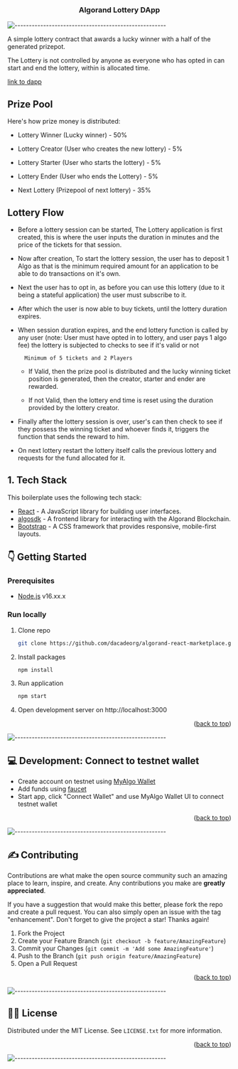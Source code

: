 
[//]: # (</a>)

<h3 align="center">Algorand Lottery DApp</h3>

</div>

![-----------------------------------------------------](https://raw.githubusercontent.com/andreasbm/readme/master/assets/lines/cloudy.png)
 
A simple lottery contract that awards a lucky winner with a half of the generated prizepot.

The Lottery is not controlled by anyone as everyone who has opted in can start and end the lottery, within is allocated time.

[link to dapp](https://JoE11-y.github.io/Algorand-Lottery-DApp)


## Prize Pool
Here's how prize money is distributed:
   - Lottery Winner (Lucky winner)                       - 50%

   - Lottery Creator (User who creates the new lottery)  - 5%

   - Lottery Starter (User who starts the lottery)       - 5%

   - Lottery Ender (User who ends the Lottery)           - 5%

   - Next Lottery (Prizepool of next lottery)            - 35% 



## Lottery Flow
-  Before a lottery session can be started, The Lottery application is first created, this is where the user inputs the duration in minutes and the price of the tickets for that session.

-  Now after creation, To start the lottery session, the user has to deposit 1 Algo as that is the minimum required amount for an application to be able to do transactions on it's own.

-  Next the user has to opt in, as before you can use this lottery (due to it being a stateful application) the user must subscribe to it.

-  After which the user is now able to buy tickets, until the lottery duration expires.

-  When session duration expires, and the end lottery function is called by any user (note: User must have opted in to lottery, and user pays 1 algo fee) the lottery is subjected to checks to see if it's valid or not

        
         Minimum of 5 tickets and 2 Players
        

   - If Valid, then the prize pool is distributed and the lucky winning ticket position is generated, then the creator, starter and ender are rewarded.

   - If not Valid, then the lottery end time is reset using the duration provided by the lottery creator.

- Finally after the lottery session is over, user's can then check to see if they possess the winning ticket and whoever finds it, triggers the function that sends the reward to him.

- On next lottery restart the lottery itself calls the previous lottery and requests for the fund allocated for it.


## 1. Tech Stack
This boilerplate uses the following tech stack:
- [React](https://reactjs.org/) - A JavaScript library for building user interfaces.
- [algosdk](https://algorand.github.io/js-algorand-sdk/modules.html) - A frontend library for interacting with the Algorand Blockchain.
- [Bootstrap](https://getbootstrap.com/) - A CSS framework that provides responsive, mobile-first layouts.


<!-- GETTING STARTED -->

## :point_down: Getting Started

### Prerequisites

- [Node.js](https://nodejs.org/en/) v16.xx.x

### Run locally

1. Clone repo
   ```sh
   git clone https://github.com/dacadeorg/algorand-react-marketplace.git
   ```

2. Install packages
   ```sh
   npm install
   ```
3. Run application
   ```sh
   npm start
   ```
4. Open development server on http://localhost:3000

<p align="right">(<a href="#top">back to top</a>)</p>


![-----------------------------------------------------](https://raw.githubusercontent.com/andreasbm/readme/master/assets/lines/cloudy.png)

## :computer: Development: Connect to testnet wallet
- Create account on testnet using [MyAlgo Wallet](https://wallet.myalgo.com/)
- Add funds using [faucet](https://bank.testnet.algorand.network/)
- Start app, click "Connect Wallet" and use MyAlgo Wallet UI to connect testnet wallet


<p align="right">(<a href="#top">back to top</a>)</p>


![-----------------------------------------------------](https://raw.githubusercontent.com/andreasbm/readme/master/assets/lines/cloudy.png)


<!-- CONTRIBUTING -->

## :writing_hand: Contributing

Contributions are what make the open source community such an amazing place to learn, inspire, and create. Any
contributions you make are **greatly appreciated**.

If you have a suggestion that would make this better, please fork the repo and create a pull request. You can also
simply open an issue with the tag "enhancement". Don't forget to give the project a star! Thanks again!

1. Fork the Project
2. Create your Feature Branch (`git checkout -b feature/AmazingFeature`)
3. Commit your Changes (`git commit -m 'Add some AmazingFeature'`)
4. Push to the Branch (`git push origin feature/AmazingFeature`)
5. Open a Pull Request

<p align="right">(<a href="#top">back to top</a>)</p>


![-----------------------------------------------------](https://raw.githubusercontent.com/andreasbm/readme/master/assets/lines/cloudy.png)


<!-- LICENSE -->

## :policeman: License

Distributed under the MIT License. See `LICENSE.txt` for more information.

<p align="right">(<a href="#top">back to top</a>)</p>



![-----------------------------------------------------](https://raw.githubusercontent.com/andreasbm/readme/master/assets/lines/cloudy.png)
